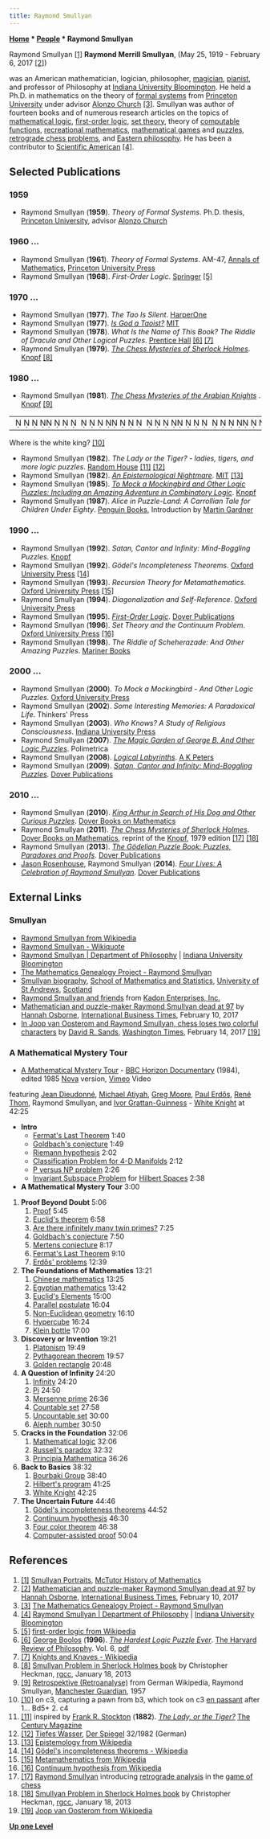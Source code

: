 ```yaml
---
title: Raymond Smullyan
---
```

**[Home](Home "Home") \* [People](People "People") \* Raymond Smullyan**



 [](http://www-history.mcs.st-and.ac.uk/PictDisplay/Smullyan.html) Raymond Smullyan <a id="cite-note-1" href="#cite-ref-1">[1]</a> 
**Raymond Merrill Smullyan**, (May 25, 1919 - February 6, 2017 <a id="cite-note-2" href="#cite-ref-2">[2]</a>)  

was an American mathematician, logician, philosopher, [magician](https://en.wikipedia.org/wiki/Magician), [pianist](https://en.wikipedia.org/wiki/Pianist), and professor of Philosophy at [Indiana University Bloomington](https://en.wikipedia.org/wiki/Indiana_University_Bloomington). He held a Ph.D. in mathematics on the theory of [formal systems](https://en.wikipedia.org/wiki/Formal_system) from [Princeton University](https://en.wikipedia.org/wiki/Princeton_University) under advisor [Alonzo Church](Mathematician#Church "Mathematician") <a id="cite-note-3" href="#cite-ref-3">[3]</a>. Smullyan was author of fourteen books and of numerous research articles on the topics of [mathematical logic](https://en.wikipedia.org/wiki/Mathematical_logic), [first-order logic](https://en.wikipedia.org/wiki/First-order_logic), [set theory](https://en.wikipedia.org/wiki/Set_theory), theory of [computable functions](https://en.wikipedia.org/wiki/Computable_function), [recreational mathematics](https://en.wikipedia.org/wiki/Recreational_mathematics), [mathematical games](https://en.wikipedia.org/wiki/Mathematical_game) and [puzzles](https://en.wikipedia.org/wiki/Mathematical_puzzle), [retrograde chess problems](Retrograde_Analysis "Retrograde Analysis"), and [Eastern philosophy](https://en.wikipedia.org/wiki/Eastern_philosophy). He has been a contributor to [Scientific American](Scientific_American "Scientific American") <a id="cite-note-4" href="#cite-ref-4">[4]</a>. 



## Selected Publications


### 1959


* Raymond Smullyan (**1959**). *Theory of Formal Systems*. Ph.D. thesis, [Princeton University](https://en.wikipedia.org/wiki/Princeton_University), advisor [Alonzo Church](Mathematician#Church "Mathematician")


### 1960 ...


* Raymond Smullyan (**1961**). *Theory of Formal Systems*. AM-47, [Annals of Mathematics](https://en.wikipedia.org/wiki/Annals_of_Mathematics), [Princeton University Press](https://en.wikipedia.org/wiki/Princeton_University_Press)
* Raymond Smullyan (**1968**). *First-Order Logic*. [Springer](https://en.wikipedia.org/wiki/Springer_Science%2BBusiness_Media) <a id="cite-note-5" href="#cite-ref-5">[5]</a>


### 1970 ...


* Raymond Smullyan (**1977**). *The Tao Is Silent*. [HarperOne](https://en.wikipedia.org/wiki/HarperCollins)
* Raymond Smullyan (**1977**). *[Is God a Taoist?](http://www.mit.edu/people/dpolicar/writing/prose/text/godTaoist.html)* [MIT](Massachusetts_Institute_of_Technology "Massachusetts Institute of Technology")
* Raymond Smullyan (**1978**). *What Is the Name of This Book? The Riddle of Dracula and Other Logical Puzzles*. [Prentice Hall](https://en.wikipedia.org/wiki/Prentice_Hall) <a id="cite-note-6" href="#cite-ref-6">[6]</a> <a id="cite-note-7" href="#cite-ref-7">[7]</a>
* Raymond Smullyan (**1979**). *[The Chess Mysteries of Sherlock Holmes](http://www.amazon.com/Chess-Mysteries-Sherlock-Holmes/dp/0394737571)*. [Knopf](https://en.wikipedia.org/wiki/Alfred_A._Knopf) <a id="cite-note-8" href="#cite-ref-8">[8]</a>


### 1980 ...


* Raymond Smullyan (**1981**). *[The Chess Mysteries of the Arabian Knights](http://www.chesslund.com/detail.asp?id=2206&n=Smullyan-The-Chess-Mysteries-of-the-Arabian-Knights)* . [Knopf](https://en.wikipedia.org/wiki/Alfred_A._Knopf) <a id="cite-note-9" href="#cite-ref-9">[9]</a>


 

|  |
| --- |
|                                                                                                                      ♜ ♝    ♗                          ♚     |


 Where is the white king? <a id="cite-note-10" href="#cite-ref-10">[10]</a>
* Raymond Smullyan (**1982**). *The Lady or the Tiger? - ladies, tigers, and more logic puzzles*. [Random House](https://en.wikipedia.org/wiki/Random_House) <a id="cite-note-11" href="#cite-ref-11">[11]</a> <a id="cite-note-12" href="#cite-ref-12">[12]</a>
* Raymond Smullyan (**1982**). *[An Epistemological Nightmare](http://www.mit.edu/people/dpolicar/writing/prose/text/epistemologicalNightmare.html)*. [MIT](Massachusetts_Institute_of_Technology "Massachusetts Institute of Technology") <a id="cite-note-13" href="#cite-ref-13">[13]</a>
* Raymond Smullyan (**1985**). *[To Mock a Mockingbird and Other Logic Puzzles: Including an Amazing Adventure in Combinatory Logic](https://en.wikipedia.org/wiki/To_Mock_a_Mockingbird)*. [Knopf](https://en.wikipedia.org/wiki/Alfred_A._Knopf)
* Raymond Smullyan (**1987**). *Alice in Puzzle-Land: A Carrollian Tale for Children Under Eighty*. [Penguin Books](https://en.wikipedia.org/wiki/Penguin_Books), Introduction by [Martin Gardner](Martin_Gardner "Martin Gardner")


### 1990 ...


* Raymond Smullyan (**1992**). *Satan, Cantor and Infinity: Mind-Boggling Puzzles*. [Knopf](https://en.wikipedia.org/wiki/Alfred_A._Knopf)
* Raymond Smullyan (**1992**). *Gödel's Incompleteness Theorems*. [Oxford University Press](https://en.wikipedia.org/wiki/Oxford_University_Press) <a id="cite-note-14" href="#cite-ref-14">[14]</a>
* Raymond Smullyan (**1993**). *Recursion Theory for Metamathematics*. [Oxford University Press](https://en.wikipedia.org/wiki/Oxford_University_Press) <a id="cite-note-15" href="#cite-ref-15">[15]</a>
* Raymond Smullyan (**1994**). *Diagonalization and Self-Reference*. [Oxford University Press](https://en.wikipedia.org/wiki/Oxford_University_Press)
* Raymond Smullyan (**1995**). *[First-Order Logic](http://store.doverpublications.com/0486683702.html)*. [Dover Publications](https://en.wikipedia.org/wiki/Dover_Publications)
* Raymond Smullyan (**1996**). *Set Theory and the Continuum Problem*. [Oxford University Press](https://en.wikipedia.org/wiki/Oxford_University_Press) <a id="cite-note-16" href="#cite-ref-16">[16]</a>
* Raymond Smullyan (**1998**). *The Riddle of Scheherazade: And Other Amazing Puzzles*. [Mariner Books](https://en.wikipedia.org/wiki/Mariner_Books)


### 2000 ...


* Raymond Smullyan (**2000**). *To Mock a Mockingbird - And Other Logic Puzzles*. [Oxford University Press](https://en.wikipedia.org/wiki/Oxford_University_Press)
* Raymond Smullyan (**2002**). *Some Interesting Memories: A Paradoxical Life*. Thinkers' Press
* Raymond Smullyan (**2003**). *Who Knows? A Study of Religious Consciousness*. [Indiana University Press](https://en.wikipedia.org/wiki/Indiana_University_Press)
* Raymond Smullyan (**2007**). *[The Magic Garden of George B. And Other Logic Puzzles](http://www.polimetrica.com/wp/negozio/the-magic-garden-of-george-b-and-other-logic-puzzles-raymond-smullyan/)*. Polimetrica
* Raymond Smullyan (**2008**). *[Logical Labyrinths](http://www.crcpress.com/product/isbn/9781568814438)*. [A K Peters](https://en.wikipedia.org/wiki/A_K_Peters,_Ltd.)
* Raymond Smullyan (**2009**). *[Satan, Cantor and Infinity: Mind-Boggling Puzzles](http://store.doverpublications.com/0486470369.html)*. [Dover Publications](https://en.wikipedia.org/wiki/Dover_Publications)


### 2010 ...


* Raymond Smullyan (**2010**). *[King Arthur in Search of His Dog and Other Curious Puzzles](http://store.doverpublications.com/0486474356.html)*. [Dover Books on Mathematics](http://store.doverpublications.com/by-subject-mathematics-general.html)
* Raymond Smullyan (**2011**). *[The Chess Mysteries of Sherlock Holmes](http://store.doverpublications.com/0486482014.html)*. [Dover Books on Mathematics](http://store.doverpublications.com/by-subject-mathematics-general.html), reprint of the [Knopf](https://en.wikipedia.org/wiki/Alfred_A._Knopf), 1979 edition <a id="cite-note-17" href="#cite-ref-17">[17]</a> <a id="cite-note-18" href="#cite-ref-18">[18]</a>
* Raymond Smullyan (**2013**). *[The Gödelian Puzzle Book: Puzzles, Paradoxes and Proofs](http://store.doverpublications.com/0486497054.html)*. [Dover Publications](https://en.wikipedia.org/wiki/Dover_Publications)
* [Jason Rosenhouse](Mathematician#JRosenhouse "Mathematician"), Raymond Smullyan (**2014**). *[Four Lives: A Celebration of Raymond Smullyan](http://store.doverpublications.com/048649067x.html)*. [Dover Publications](https://en.wikipedia.org/wiki/Dover_Publications)


## External Links


### Smullyan


* [Raymond Smullyan from Wikipedia](https://en.wikipedia.org/wiki/Raymond_Smullyan)
* [Raymond Smullyan - Wikiquote](https://en.wikiquote.org/wiki/Raymond_Smullyan)
* [Raymond Smullyan | Department of Philosophy](http://www.indiana.edu/~phil/people/smullyan.shtml) | [Indiana University Bloomington](https://en.wikipedia.org/wiki/Indiana_University_Bloomington)
* [The Mathematics Genealogy Project - Raymond Smullyan](https://genealogy.math.ndsu.nodak.edu/id.php?id=8027)
* [Smullyan biography](http://www-groups.dcs.st-and.ac.uk/~history/Biographies/Smullyan.html), [School of Mathematics and Statistics](https://www.st-andrews.ac.uk/maths/), [University of St Andrews](https://en.wikipedia.org/wiki/University_of_St_Andrews), [Scotland](https://en.wikipedia.org/wiki/Scotland)
* [Raymond Smullyan and friends](http://www.gamepuzzles.com/raymond.htm) from [Kadon Enterprises, Inc.](http://www.gamepuzzles.com/)
* [Mathematician and puzzle-maker Raymond Smullyan dead at 97](https://www.ibtimes.co.uk/mathematician-puzzle-maker-raymond-smullyan-dead-97-1605912) by [Hannah Osborne](https://www.ibtimes.co.uk/reporters/hannah-osborne), [International Business Times](https://en.wikipedia.org/wiki/International_Business_Times), February 10, 2017
* [In Joop van Oosterom and Raymond Smullyan, chess loses two colorful characters](https://www.washingtontimes.com/news/2017/feb/14/joop-van-oosterom-and-raymond-smullyan-chess-lose/) by [David R. Sands](https://www.washingtontimes.com/staff/david-r-sands/), [Washington Times](https://en.wikipedia.org/wiki/The_Washington_Times), February 14, 2017 <a id="cite-note-19" href="#cite-ref-19">[19]</a>


### A Mathematical Mystery Tour


* [A Mathematical Mystery Tour](https://vimeo.com/127338218) - [BBC Horizon Documentary](https://en.wikipedia.org/wiki/Horizon_%28BBC_TV_series%29) (1984), edited 1985 [Nova](https://en.wikipedia.org/wiki/Nova_(TV_series)) version, [Vimeo](https://en.wikipedia.org/wiki/Vimeo) Video


 featuring [Jean Dieudonné](Mathematician#Dieudonne "Mathematician"), [Michael Atiyah](Mathematician#Atiyah "Mathematician"), [Greg Moore](Mathematician#GWMoore "Mathematician"), [Paul Erdős](Mathematician#Erdos "Mathematician"), [René Thom](Mathematician#Thom "Mathematician"), Raymond Smullyan, and [Ivor Grattan-Guinness](https://en.wikipedia.org/wiki/Ivor_Grattan-Guinness) - [White Knight](White_Knight "White Knight") at 42:25

* **Intro**
	+ [Fermat's Last Theorem](https://en.wikipedia.org/wiki/Fermat%27s_Last_Theorem) 1:40
	+ [Goldbach's conjecture](https://en.wikipedia.org/wiki/Goldbach%27s_conjecture) 1:49
	+ [Riemann hypothesis](https://en.wikipedia.org/wiki/Riemann_hypothesis) 2:02
	+ [Classification Problem for 4-D Manifolds](https://en.wikipedia.org/wiki/4-manifold#Special_phenomena_in_4-dimensions) 2:12
	+ [P versus NP problem](https://en.wikipedia.org/wiki/P_versus_NP_problem) 2:26
	+ [Invariant Subspace Problem](https://en.wikipedia.org/wiki/Invariant_subspace_problem) for [Hilbert Spaces](https://en.wikipedia.org/wiki/Hilbert_space) 2:38
* **A Mathematical Mystery Tour** 3:00


1. **Proof Beyond Doubt** 5:06
	1. [Proof](https://en.wikipedia.org/wiki/Mathematical_proof) 5:45
	2. [Euclid's theorem](https://en.wikipedia.org/wiki/Euclid%27s_theorem) 6:58
	3. [Are there infinitely many twin primes?](https://en.wikipedia.org/wiki/Twin_prime) 7:25
	4. [Goldbach's conjecture](https://en.wikipedia.org/wiki/Goldbach%27s_conjecture) 7:50
	5. [Mertens conjecture](https://en.wikipedia.org/wiki/Mertens_conjecture) 8:17
	6. [Fermat's Last Theorem](https://en.wikipedia.org/wiki/Fermat%27s_Last_Theorem) 9:10
	7. [Erdős' problems](https://en.wikipedia.org/wiki/Paul_Erd%C5%91s#Erd.C5.91s.27_problems) 12:39
2. **The Foundations of Mathematics** 13:21
	1. [Chinese mathematics](https://en.wikipedia.org/wiki/Chinese_mathematics) 13:25
	2. [Egyptian mathematics](https://en.wikipedia.org/wiki/Egyptian_mathematics) 13:42
	3. [Euclid's Elements](https://en.wikipedia.org/wiki/Euclid%27s_Elements) 15:00
	4. [Parallel postulate](https://en.wikipedia.org/wiki/Parallel_postulate) 16:04
	5. [Non-Euclidean geometry](https://en.wikipedia.org/wiki/Non-Euclidean_geometry) 16:10
	6. [Hypercube](https://en.wikipedia.org/wiki/Hypercube) 16:24
	7. [Klein bottle](https://en.wikipedia.org/wiki/Klein_bottle) 17:00
3. **Discovery or Invention** 19:21
	1. [Platonism](https://en.wikipedia.org/wiki/Platonism) 19:49
	2. [Pythagorean theorem](https://en.wikipedia.org/wiki/Pythagorean_theorem) 19:57
	3. [Golden rectangle](https://en.wikipedia.org/wiki/Golden_rectangle) 20:48
4. **A Question of Infinity** 24:20
	1. [Infinity](https://en.wikipedia.org/wiki/Infinity) 24:20
	2. [Pi](https://en.wikipedia.org/wiki/Pi) 24:50
	3. [Mersenne prime](https://en.wikipedia.org/wiki/Mersenne_prime) 26:36
	4. [Countable set](https://en.wikipedia.org/wiki/Countable_set) 27:58
	5. [Uncountable set](https://en.wikipedia.org/wiki/Uncountable_set) 30:00
	6. [Aleph number](https://en.wikipedia.org/wiki/Aleph_number) 30:50
5. **Cracks in the Foundation** 32:06
	1. [Mathematical logic](https://en.wikipedia.org/wiki/Mathematical_logic) 32:06
	2. [Russell's paradox](https://en.wikipedia.org/wiki/Russell%27s_paradox) 32:32
	3. [Principia Mathematica](https://en.wikipedia.org/wiki/Principia_Mathematica) 36:26
6. **Back to Basics** 38:32
	1. [Bourbaki Group](https://en.wikipedia.org/wiki/Nicolas_Bourbaki) 38:40
	2. [Hilbert's program](https://en.wikipedia.org/wiki/Hilbert%27s_program) 41:25
	3. [White Knight](White_Knight "White Knight") 42:25
7. **The Uncertain Future** 44:46
	1. [Gödel's incompleteness theorems](https://en.wikipedia.org/wiki/G%C3%B6del%27s_incompleteness_theorems) 44:52
	2. [Continuum hypothesis](https://en.wikipedia.org/wiki/Continuum_hypothesis) 46:30
	3. [Four color theorem](https://en.wikipedia.org/wiki/Four_color_theorem) 46:38
	4. [Computer-assisted proof](https://en.wikipedia.org/wiki/Computer-assisted_proof) 50:04


## References


1. <a id="cite-ref-1" href="#cite-note-1">[1]</a> [Smullyan Portraits](http://www-history.mcs.st-and.ac.uk/PictDisplay/Smullyan.html), [McTutor History of Mathematics](http://www-history.mcs.st-and.ac.uk/)
2. <a id="cite-ref-2" href="#cite-note-2">[2]</a> [Mathematician and puzzle-maker Raymond Smullyan dead at 97](http://www.ibtimes.co.uk/mathematician-puzzle-maker-raymond-smullyan-dead-97-1605912) by [Hannah Osborne](http://www.ibtimes.co.uk/reporters/hannah-osborne), [International Business Times](https://en.wikipedia.org/wiki/International_Business_Times), February 10, 2017
3. <a id="cite-ref-3" href="#cite-note-3">[3]</a> [The Mathematics Genealogy Project - Raymond Smullyan](http://genealogy.math.ndsu.nodak.edu/id.php?id=8027)
4. <a id="cite-ref-4" href="#cite-note-4">[4]</a> [Raymond Smullyan | Department of Philosophy](http://www.indiana.edu/~phil/people/smullyan.shtml) | [Indiana University Bloomington](https://en.wikipedia.org/wiki/Indiana_University_Bloomington)
5. <a id="cite-ref-5" href="#cite-note-5">[5]</a> [first-order logic from Wikipedia](https://en.wikipedia.org/wiki/First-order_logic)
6. <a id="cite-ref-6" href="#cite-note-6">[6]</a> [George Boolos](Mathematician#GBoolos "Mathematician") (**1996**). *[The Hardest Logic Puzzle Ever](https://en.wikipedia.org/wiki/The_Hardest_Logic_Puzzle_Ever)*. [The Harvard Review of Philosophy](https://en.wikipedia.org/wiki/The_Harvard_Review_of_Philosophy). Vol. 6, [pdf](http://www.hcs.harvard.edu/~hrp/issues/1996/Boolos.pdf)
7. <a id="cite-ref-7" href="#cite-note-7">[7]</a> [Knights and Knaves - Wikipedia](https://en.wikipedia.org/wiki/Knights_and_Knaves)
8. <a id="cite-ref-8" href="#cite-note-8">[8]</a> [Smullyan Problem in Sherlock Holmes book](https://groups.google.com/d/msg/rec.games.chess.computer/MyFmpXxqccg/Z6WgNuoF-hcJ) by Christopher Heckman, [rgcc](Computer_Chess_Forums "Computer Chess Forums"), January 18, 2013
9. <a id="cite-ref-9" href="#cite-note-9">[9]</a> [Retrospektive (Retroanalyse)](http://de.wikipedia.org/wiki/Schachkomposition#Retrospektive_.28Retroanalyse.29) from German Wikipedia, Raymond Smullyan, [Manchester Guardian](https://en.wikipedia.org/wiki/The_Guardian), 1957
10. <a id="cite-ref-10" href="#cite-note-10">[10]</a> on c3, capturing a pawn from b3, which took on c3 [en passant](En_passant "En passant") after 1... Bd5+ 2. c4
11. <a id="cite-ref-11" href="#cite-note-11">[11]</a> inspired by [Frank R. Stockton](https://en.wikipedia.org/wiki/Frank_R._Stockton) (**1882**). *[The Lady, or the Tiger?](https://en.wikipedia.org/wiki/The_Lady,_or_the_Tiger%3F)* [The Century Magazine](https://en.wikipedia.org/wiki/The_Century_Magazine)
12. <a id="cite-ref-12" href="#cite-note-12">[12]</a> [Tiefes Wasser](http://www.spiegel.de/spiegel/print/d-14345297.html), [Der Spiegel](https://en.wikipedia.org/wiki/Der_Spiegel) 32/1982 (German)
13. <a id="cite-ref-13" href="#cite-note-13">[13]</a> [Epistemology from Wikipedia](https://en.wikipedia.org/wiki/Epistemology)
14. <a id="cite-ref-14" href="#cite-note-14">[14]</a> [Gödel's incompleteness theorems - Wikipedia](https://en.wikipedia.org/wiki/G%C3%B6del%27s_incompleteness_theorems)
15. <a id="cite-ref-15" href="#cite-note-15">[15]</a> [Metamathematics from Wikipedia](https://en.wikipedia.org/wiki/Metamathematics)
16. <a id="cite-ref-16" href="#cite-note-16">[16]</a> [Continuum hypothesis from Wikipedia](https://en.wikipedia.org/wiki/Continuum_hypothesis)
17. <a id="cite-ref-17" href="#cite-note-17">[17]</a> [Raymond Smullyan](Mathematician#Smullyan "Mathematician") introducing [retrograde analysis](Retrograde_Analysis "Retrograde Analysis") in the [game of chess](Chess_Game "Chess Game")
18. <a id="cite-ref-18" href="#cite-note-18">[18]</a> [Smullyan Problem in Sherlock Holmes book](https://groups.google.com/d/msg/rec.games.chess.computer/MyFmpXxqccg/Z6WgNuoF-hcJ) by Christopher Heckman, [rgcc](Computer_Chess_Forums "Computer Chess Forums"), January 18, 2013
19. <a id="cite-ref-19" href="#cite-note-19">[19]</a> [Joop van Oosterom from Wikipedia](https://en.wikipedia.org/wiki/Joop_van_Oosterom)

**[Up one Level](People "People")**







 
